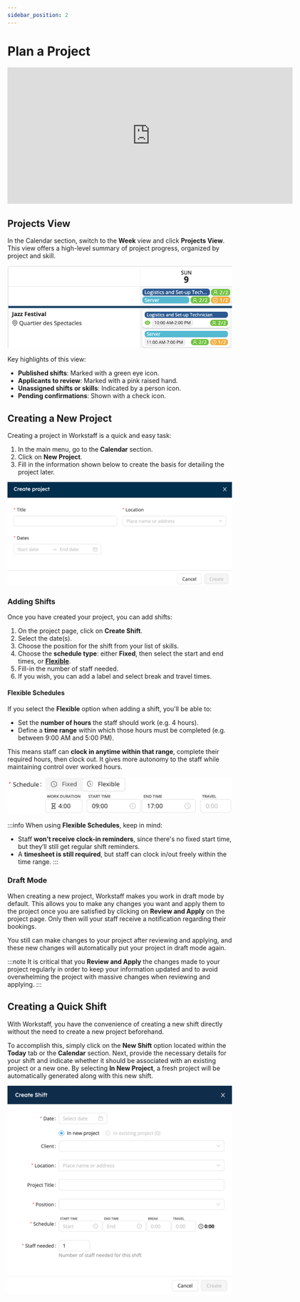 ```yaml
---
sidebar_position: 2
---
```


# Plan a Project

<iframe width="640" height="306" src="https://www.loom.com/embed/987c200a36864fe9988d3527780713be" frameborder="0" webkitallowfullscreen mozallowfullscreen allowfullscreen></iframe>

## Projects View

In the Calendar section, switch to the **Week** view and click **Projects View**. This view offers a high-level summary of project progress, organized by project and skill.

![projects-view.png](Images/projects-view.png)

Key highlights of this view:
- **Published shifts**: Marked with a green eye icon.
- **Applicants to review**: Marked with a pink raised hand.
- **Unassigned shifts or skills**: Indicated by a person icon.
- **Pending confirmations**: Shown with a check icon.

## Creating a New Project

Creating a project in Workstaff is a quick and easy task:
1. In the main menu, go to the **Calendar** section.
2. Click on **New Project**.
3. Fill in the information shown below to create the basis for detailing the project later.

![create_project.png](Images/create_project.png)

### Adding Shifts 
Once you have created your project, you can add shifts: 
1. On the project page, click on **Create Shift**.
2. Select the date(s).
3. Choose the position for the shift from your list of skills.
4. Choose the **schedule type**: either **Fixed**, then select the start and end times, or [**Flexible**](#flexible-schedules).
5. Fill-in the number of staff needed.
6. If you wish, you can add a label and select break and travel times.

#### Flexible Schedules

If you select the **Flexible** option when adding a shift, you'll be able to:
- Set the **number of hours** the staff should work (e.g. 4 hours).
- Define a **time range** within which those hours must be completed (e.g. between 9:00 AM and 5:00 PM).

This means staff can **clock in anytime within that range**, complete their required hours, then clock out. It gives more autonomy to the staff while maintaining control over worked hours.

![Flexible Schedule](Images/flexible-schedule-en.png)

:::info
When using **Flexible Schedules**, keep in mind:
- Staff **won’t receive clock-in reminders**, since there's no fixed start time, but they’ll still get regular shift reminders.
- A **timesheet is still required**, but staff can clock in/out freely within the time range.
:::

### Draft Mode 

When creating a new project, Workstaff makes you work in draft mode by default. This allows you to make any changes you want and apply them to the project once you are satisfied by clicking on **Review and Apply** on the project page. Only then will your staff receive a notification regarding their bookings.

You still can make changes to your project after reviewing and applying, and these new changes will automatically put your project in draft mode again.

:::note
It is critical that you **Review and Apply** the changes made to your project regularly in order to keep your information updated and to avoid overwhelming the project with massive changes when reviewing and applying. 
:::

## Creating a Quick Shift
With Workstaff, you have the convenience of creating a new shift directly without the need to create a new project beforehand.

To accomplish this, simply click on the **New Shift** option located within the **Today** tab or the **Calendar** section. Next, provide the necessary details for your shift and indicate whether it should be associated with an existing project or a new one. By selecting **In New Project**, a fresh project will be automatically generated along with this new shift.

![New Shift.png](Images/New%20Shift.png)